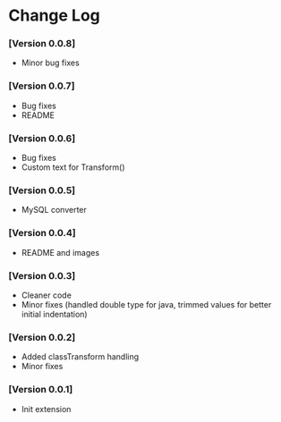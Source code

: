 # Change Log

### [Version 0.0.8]

- Minor bug fixes

### [Version 0.0.7]

- Bug fixes
- README

### [Version 0.0.6]

- Bug fixes
- Custom text for Transform()

### [Version 0.0.5]

- MySQL converter

### [Version 0.0.4]

- README and images

### [Version 0.0.3]

- Cleaner code
- Minor fixes (handled double type for java, trimmed values for better initial indentation)

### [Version 0.0.2]

- Added classTransform handling
- Minor fixes

### [Version 0.0.1]

- Init extension

